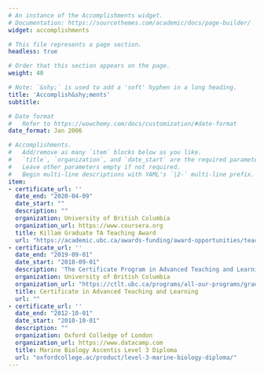 ```yaml
---
# An instance of the Accomplishments widget.
# Documentation: https://sourcethemes.com/academic/docs/page-builder/
widget: accomplishments

# This file represents a page section.
headless: true

# Order that this section appears on the page.
weight: 40

# Note: `&shy;` is used to add a 'soft' hyphen in a long heading.
title: 'Accomplish&shy;ments'
subtitle:

# Date format
#   Refer to https://wowchemy.com/docs/customization/#date-format
date_format: Jan 2006

# Accomplishments.
#   Add/remove as many `item` blocks below as you like.
#   `title`, `organization`, and `date_start` are the required parameters.
#   Leave other parameters empty if not required.
#   Begin multi-line descriptions with YAML's `|2-` multi-line prefix.
item:
- certificate_url: ''
  date_end: "2020-04-09"
  date_start: ""
  description: ""
  organization: University of British Columbia
  organization_url: https://www.coursera.org
  title: Killam Graduate TA Teaching Award
  url: "https://academic.ubc.ca/awards-funding/award-opportunities/teaching-awards"
- certificate_url: ''
  date_end: "2019-09-01"
  date_start: "2018-09-01"
  description: 'The Certificate Program in Advanced Teaching and Learning is a year-long teaching development program that supports the development of graduate students’ expertise in teaching and learning.'
  organization: University of British Columbia
  organization_url: "https://ctlt.ubc.ca/programs/all-our-programs/graduate-program-in-advanced-teaching-and-learning/"
  title: Certificate in Advanced Teaching and Learning
  url: ""
- certificate_url: ''
  date_end: "2012-10-01"
  date_start: "2010-10-01"
  description: ""
  organization: Oxford Colledge of London
  organization_url: https://www.datacamp.com
  title: Marine Biology Ascentis Level 3 Diploma
  url: "oxfordcollege.ac/product/level-3-marine-biology-diploma/"
---
```






